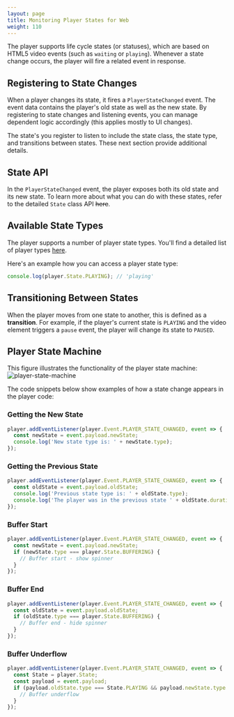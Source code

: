 ```yaml
---
layout: page
title: Monitoring Player States for Web
weight: 110
---
```


The player supports life cycle states (or statuses), which are based on HTML5 video events (such as `waiting` or `playing`). Whenever a state change occurs, the player will fire a related event in response.

## Registering to State Changes

When a player changes its state, it fires a `PlayerStateChanged` event. The event data contains the player's old state as well as the new state. By registering to state changes and listening events, you can manage dependent logic accordingly (this applies mostly to UI changes).

The state's you register to listen to include the state class, the state type, and transitions between states. These next section provide additional details.

## State API

In the `PlayerStateChanged` event, the player exposes both its old state and its new state.
To learn more about what you can do with these states, refer to the detailed `State` class API ~~here~~.

## Available State Types

The player supports a number of player state types. You'll find a detailed list of player types [here](https://github.com/kaltura/playkit-js/blob/master/src/state/state-type.js).

Here's an example how you can access a player state type:

```js
console.log(player.State.PLAYING); // 'playing'
```

## Transitioning Between States

When the player moves from one state to another, this is defined as a **transition**. For example, if the player's current state is `PLAYING` and the video element triggers a `pause` event, the player will change its state to `PAUSED`.

## Player State Machine

This figure illustrates the functionality of the player state machine:
![player-state-machine](./player-state-machine.jpg)

The code snippets below show examples of how a state change appears in the player code:

### Getting the New State

```js
player.addEventListener(player.Event.PLAYER_STATE_CHANGED, event => {
  const newState = event.payload.newState;
  console.log('New state type is: ' + newState.type);
});
```

### Getting the Previous State

```js
player.addEventListener(player.Event.PLAYER_STATE_CHANGED, event => {
  const oldState = event.payload.oldState;
  console.log('Previous state type is: ' + oldState.type);
  console.log('The player was in the previous state ' + oldState.duration + ' millis');
});
```

### Buffer Start

```js
player.addEventListener(player.Event.PLAYER_STATE_CHANGED, event => {
  const newState = event.payload.newState;
  if (newState.type === player.State.BUFFERING) {
    // Buffer start - show spinner
  }
});
```

### Buffer End

```js
player.addEventListener(player.Event.PLAYER_STATE_CHANGED, event => {
  const oldState = event.payload.oldState;
  if (oldState.type === player.State.BUFFERING) {
    // Buffer end - hide spinner
  }
});
```

### Buffer Underflow

```js
player.addEventListener(player.Event.PLAYER_STATE_CHANGED, event => {
  const State = player.State;
  const payload = event.payload;
  if (payload.oldState.type === State.PLAYING && payload.newState.type === State.BUFFERING) {
    // Buffer underflow
  }
});
```
